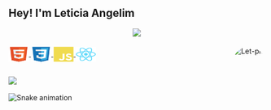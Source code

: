 ## Hey! I'm Leticia Angelim

<div align="center">
  <a href="https://github.com/leticia-angelim">
  <img height="180em" src="https://github-readme-stats.vercel.app/api?username=leticia-angelim&show_icons=true&theme=dracula&include_all_commits=true&count_private=true"/>
  <!-- <img height="180em" src="https://github-readme-stats.vercel.app/api/top-langs/?username=leticia-angelim&layout=compact&langs_count=7&theme=dracula"/> -->
</div>
  
<div style="display: inline_block"><br>
  <img align="center" alt="Let-HTML" height="30" width="40" src="https://raw.githubusercontent.com/devicons/devicon/master/icons/html5/html5-original.svg">
  <img align="center" alt="Let-CSS" height="30" width="40" src="https://raw.githubusercontent.com/devicons/devicon/master/icons/css3/css3-original.svg">
  <img align="center" alt="Let-Js" height="30" width="40" src="https://raw.githubusercontent.com/devicons/devicon/master/icons/javascript/javascript-plain.svg">
  <img align="center" alt="Let-React" height="30" width="40" src="https://raw.githubusercontent.com/devicons/devicon/master/icons/react/react-original.svg">
  <img align="right" alt="Let-pic" height="150" style="border-radius:50px;" src="https://user-images.githubusercontent.com/103081652/162277244-ca661ac0-0587-4973-99bc-8f27e37f90b9.png">
</div>
  
##
  
<div>
  <a href="https://www.linkedin.com/in/leticia-angelim" target="_blank"><img src="https://img.shields.io/badge/-LinkedIn-%230077B5?style=for-the-badge&logo=linkedin&logoColor=white" target="_blank"></a>
  
  ![Snake animation](https://github.com/leticia-angelim/leticia-angelim/blob/output/github-contribution-grid-snake.svg)
  
</div>
  

